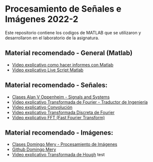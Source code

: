 # Procesamiento de Señales e Imágenes 2022-2

Este repositorio contiene los codigos de MATLAB que se utilizaron y desarrollaron en el laboratorio de la asignatura.

## Material recomendado - General (Matlab)

* [Video explicativo como hacer informes con Matlab](https://youtu.be/8ieAPgO1ucw)
* [Video explicativo Live Script Matlab](https://youtu.be/ddCu_XmaHFg)

## Material recomendado - Señales:

* [Clases Alan V Oppenheim - Signals and Systems](https://www.youtube.com/watch?v=6xaaeop7gJ8&list=PLADC1A1B7FA7FF7B6)
* [Video explicativo Transformada de Fourier - Traductor de Ingeniería](https://youtu.be/fJtdgW7Buj4)
* [Video explicativo Convolución](https://youtu.be/KuXjwB4LzSA)
* [Video explicativo Transformada Discreta de Fourier](https://youtu.be/mkGsMWi_j4Q)
* [Video explicativo FFT (Fast Fourier Transform)](https://youtu.be/htCj9exbGo0)

## Material recomendado - Imágenes:

* [Clases Domingo Mery - Procesamiento de Imágenes](https://www.youtube.com/playlist?list=PLilWJnCHHGl3XnrEav2OJvDdCbSVZ1PVK)
* [Github Domingo Mery](https://github.com/domingomery/imagenes)
* [Video explicativo Transformada de Hough](https://youtu.be/XRBc_xkZREg)
test

